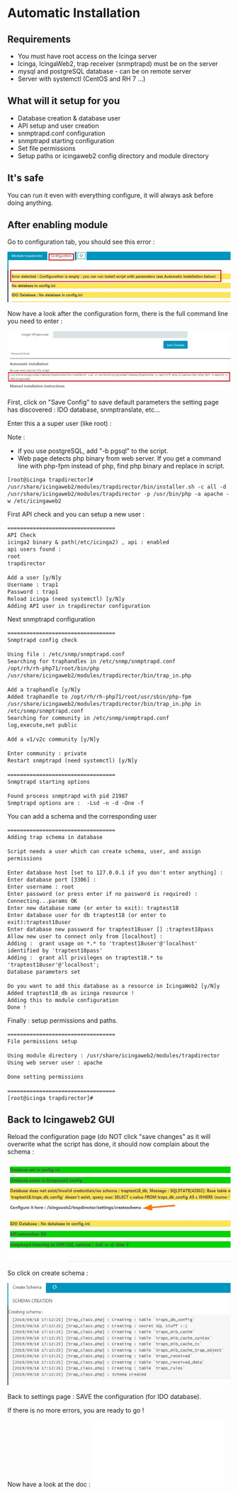 Automatic Installation
===============

Requirements
---------------

* You must have root access on the Icinga server
* Icinga, IcingaWeb2, trap receiver (snmptrapd) must be on the server
* mysql and postgreSQL database - can be on remote server
* Server with systemctl (CentOS and RH 7 ...)


What will it setup for you
---------------

* Database creation & database user
* API setup and user creation
* snmptrapd.conf configuration
* snmptrapd starting configuration
* Set file permissions
* Setup paths or icingaweb2 config directory and module directory

It's safe
---------------

You can run it even with everything configure, it will always ask before doing anything.

After enabling module
---------------

Go to configuration tab, you should see this error : 

![install-1](img/install-auto-1.jpg)


Now have a look after the configuration form, there is the full command line you need to enter : 

![install-3](img/install-auto-3.jpg)

First, click on "Save Config" to save default parameters the setting page has discovered : IDO database, snmptranslate, etc...

Enter this a a super user (like root) :

Note : 
- if you use postgreSQL, add "-b pgsql" to the script.
- Web page detects php binary from web server. If you get a command line with php-fpm instead of php, find php binary and replace in script.

```
[root@icinga trapdirector]# /usr/share/icingaweb2/modules/trapdirector/bin/installer.sh -c all -d /usr/share/icingaweb2/modules/trapdirector -p /usr/bin/php -a apache -w /etc/icingaweb2

```

First API check and you can setup a new user : 

```
==================================
API Check
icinga2 binary & path(/etc/icinga2) , api : enabled
api users found :
root
trapdirector

Add a user [y/N]y
Username : trap1
Password : trap1
Reload icinga (need systemctl) [y/N]y
Adding API user in trapdirector configuration

```

Next snmptrapd configuration

```
==================================
Snmptrapd config check

Using file : /etc/snmp/snmptrapd.conf
Searching for traphandles in /etc/snmp/snmptrapd.conf
/opt/rh/rh-php71/root/bin/php /usr/share/icingaweb2/modules/trapdirector/bin/trap_in.php

Add a traphandle [y/N]y
Added traphandle to /opt/rh/rh-php71/root/usr/sbin/php-fpm /usr/share/icingaweb2/modules/trapdirector/bin/trap_in.php in /etc/snmp/snmptrapd.conf
Searching for community in /etc/snmp/snmptrapd.conf
log,execute,net public

Add a v1/v2c community [y/N]y

Enter community : private
Restart snmptrapd (need systemctl) [y/N]y

==================================
Snmptrapd starting options

Found process snmptrapd with pid 21987
Snmptrapd options are :  -Lsd -n -d -One -f
```

You can add a schema and the corresponding user

```
==================================
Adding trap schema in database

Script needs a user which can create schema, user, and assign permissions

Enter database host [set to 127.0.0.1 if you don't enter anything] :
Enter database port [3306] :
Enter username : root
Enter password (or press enter if no password is required) :
Connecting...params OK
Enter new database name (or enter to exit): traptest18
Enter database user for db traptest18 (or enter to exit):traptest18user
Enter database new password for traptest18user [] :traptest18pass
Allow new user to connect only from [localhost] :
Adding :  grant usage on *.* to 'traptest18user'@'localhost' identified by 'traptest18pass'
Adding :  grant all privileges on traptest18.* to 'traptest18user'@'localhost';
Database parameters set

Do you want to add this database as a resource in IcingaWeb2 [y/N]y
Added traptest18_db as icinga resource !
Adding this to module configuration
Done !
```

Finally : setup permissions and paths.

```
==================================
File permissions setup

Using module directory : /usr/share/icingaweb2/modules/trapdirector
Using web server user : apache

Done setting permissions

==================================
[root@icinga trapdirector]#
```

Back to Icingaweb2 GUI
---------------

Reload the configuration page (do NOT click "save changes" as it will overwrite what the script has done, it should now complain about the schema : 

![install-5](img/install-auto-5.jpg)

So click on create schema : 

![install-7](img/install-auto-7.jpg)

Back to settings page : SAVE the configuration (for IDO database).

If there is no more errors, you are ready to go !

Now have a look at the doc : ![Traps](02-userguide.md)
 
